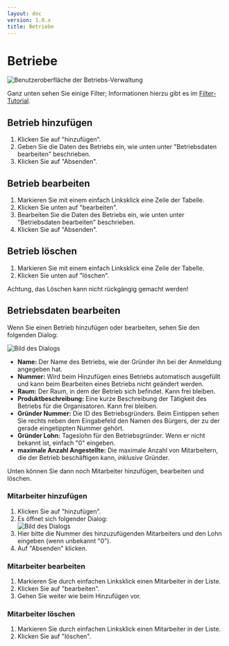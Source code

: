 ```yaml
---
layout: doc
version: 1.0.x
title: Betriebe
---
```

# Betriebe

![Benutzeroberfl&auml;che der Betriebs-Verwaltung](http://img703.imageshack.us/img703/7421/adminclientcompanymanag.png)

Ganz unten sehen Sie einige Filter; Informationen hierzu gibt es im [Filter-Tutorial](Tut_Filtering.html).

## Betrieb hinzuf&uuml;gen

1. Klicken Sie auf "hinzuf&uuml;gen".  
2. Geben Sie die Daten des Betriebs ein, wie unten unter "Betriebsdaten bearbeiten" beschrieben. 
3. Klicken Sie auf "Absenden".  

## Betrieb bearbeiten

1. Markieren Sie mit einem einfach Linksklick eine Zeile der Tabelle.  
2. Klicken Sie unten auf "bearbeiten".  
3. Bearbeiten Sie die Daten des Betriebs ein, wie unten unter "Betriebsdaten bearbeiten" beschrieben.  
4. Klicken Sie auf "Absenden".  

## Betrieb l&ouml;schen

1. Markieren Sie mit einem einfach Linksklick eine Zeile der Tabelle.  
2. Klicken Sie unten auf "l&ouml;schen".  

Achtung, das L&ouml;schen kann nicht r&uuml;ckg&auml;ngig gemacht werden!

## Betriebsdaten bearbeiten

Wenn Sie einen Betrieb hinzuf&uuml;gen oder bearbeiten, sehen Sie den folgenden Dialog:

![Bild des Dialogs](http://img714.imageshack.us/img714/5500/adminclientcompanyeditc.png)

* **Name:** Der Name des Betriebs, wie der Gr&uuml;nder ihn bei der Anmeldung angegeben hat.  
* **Nummer:** Wird beim Hinzuf&uuml;gen eines Betriebs automatisch ausgef&uuml;llt und kann beim Bearbeiten eines Betriebs nicht ge&auml;ndert werden.  
* **Raum:** Der Raum, in dem der Betrieb sich befindet. Kann frei bleiben.  
* **Produktbeschreibung:** Eine kurze Beschreibung der T&auml;tigkeit des Betriebs f&uuml;r die Organisatoren. Kann frei bleiben.  
* **Gr&uuml;nder Nummer:** Die ID des Betriebsgr&uuml;nders. Beim Eintippen sehen Sie rechts neben dem Eingabefeld den Namen des B&uuml;rgers, der zu der gerade eingetippten Nummer geh&ouml;rt.
* **Gr&uuml;nder Lohn:** Tageslohn f&uuml;r den Betriebsgr&uuml;nder. Wenn er nicht bekannt ist, einfach "0" eingeben.
* **maximale Anzahl Angestellte:** Die maximale Anzahl von Mitarbeitern, die der Betrieb besch&auml;ftigen kann, *inklusive* Gr&uuml;nder.

Unten k&ouml;nnen Sie dann noch Mitarbeiter hinzuf&uuml;gen, bearbeiten und l&ouml;schen.

### Mitarbeiter hinzuf&uuml;gen

1. Klicken Sie auf "hinzuf&uuml;gen".
2. Es &ouml;ffnet sich folgender Dialog:  
![Bild des Dialogs](http://img850.imageshack.us/img850/5797/adminclienteditcompanya.png)  
3. Hier bitte die Nummer des hinzuzuf&uuml;genden Mitarbeiters und den Lohn eingeben (wenn unbekannt "0").
4. Auf "Absenden" klicken.

### Mitarbeiter bearbeiten

1. Markieren Sie durch einfachen Linksklick einen Mitarbeiter in der Liste.
2. Klicken Sie auf "bearbeiten".
3. Gehen Sie weiter wie beim Hinzuf&uuml;gen vor.

### Mitarbeiter l&ouml;schen

1. Markieren Sie durch einfachen Linksklick einen Mitarbeiter in der Liste.
2. Klicken Sie auf "l&ouml;schen".

